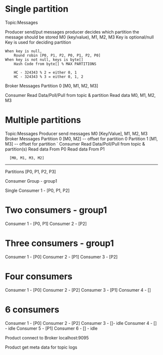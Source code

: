# Single partition

Topic:Messages 

Producer send/put messages
    producer decides which partition the message should be stored
    M0 (key/value), M1, M2, M3
    Key is optional/null
    Key is used for deciding partition

    When key is null,
        Round robin [P0, P1, P2, P0, P1, P2, P0]
    When key is not null, keys is byte[]
        Hash Code from byte[] % MAX PARTITIONS

        HC - 324343 % 2 = either 0, 1
        HC - 324343 % 3 = either 0, 1, 2
Broker
 Messages
    Partition 0
        [M0, M1, M2, M3]

Consumer
    Read Data/Poll/Pull from topic & partition
      Read data M0, M1, M2, M3

# Multiple partitions
Topic:Messages 
Producer send messages
    M0 [Key/Value], M1, M2, M3
Broker
 Messages
    Partition 0
        [M0, M2] -- offset for partition 0
    Partition 1
        [M1, M3]  -- offset for partition `
Consumer
    Read Data/Poll/Pull from topic & partition(s)
      Read data From P0
      Read data From P1

      [M0, M1, M3, M2]

---
Partitions [P0, P1, P2, P3]

Consumer Group - group1

 Single   Consumer 1 -  [P0, P1, P2]

 Two consumers - group1
 ===========
 Consumer 1 -  [P0, P1]
 Consumer 2 -  [P2]

 Three consumers - group1
 ===========
 Consumer 1 -  [P0]
 Consumer 2 -  [P1]
 Consumer 3 -  [P2]


 Four consumers
 ===========
 Consumer 1 -  [P0]
 Consumer 2 -  [P2]
 Consumer 3 -  [P1]
 Consumer 4 -  []


 6 consumers
 ===========
 Consumer 1 -  [P0]
 Consumer 2 -  [P2]
 Consumer 3 -  []- idle
 Consumer 4 -  [] - idle
 Consumer 5 -  [P1]
 Consumer 6 -  [] - idle


Product connect to Broker localhost:9095

Product get meta data for topic logs

